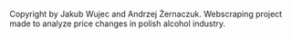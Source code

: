 Copyright by Jakub Wujec and Andrzej Żernaczuk.
Webscraping project made to analyze price changes in polish alcohol industry.
